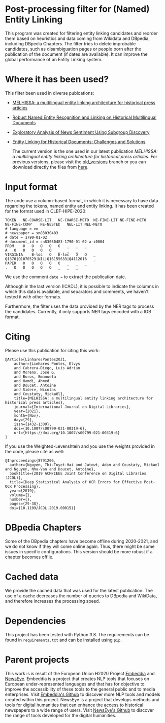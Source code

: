 # Post-processing filter for (Named) Entity Linking

This program was created for filtering entity linking candidates and reorder them based on heuristics and data coming from Wikidata and DBpedia, including DBpedia Chapters. The filter tries to delete improbable candidates, such as disambiguation pages or people born after the publication of the document (if dates are available). It can improve the global performance of an Entity Linking system.

# Where it has been used?

This filter been used in diverse pubications:

* [MELHISSA: a multilingual entity linking architecture for historical press articles](https://doi.org/10.1007/s00799-021-00319-6)

* [Robust Named Entity Recognition and Linking on Historical Multilingual Documents](http://ceur-ws.org/Vol-2696/paper_171.pdf)

* [Exploratory Analysis of News Sentiment Using Subgroup Discovery](https://www.aclweb.org/anthology/2021.bsnlp-1.7/)

* [Entity Linking for Historical Documents: Challenges and Solutions](https://link.springer.com/chapter/10.1007/978-3-030-64452-9_19)

	The current version is the one used in our latest publication _MELHISSA: a multilingual entity linking architecture for historical press articles_. For previous versions, please visit the [old_versions](https://github.com/EMBEDDIA/NEL_Filter/tree/old_versions) branch or you can download  directly the files from [here](https://github.com/EMBEDDIA/NEL_Filter/releases/tag/EMBEDDIA_D2.7). 

# Input format

The code use a column-based format, in which it is necessary to have data regarding the tokens, named entity and entity linking. It has been created for the format used in CLEF-HIPE-2020:

```
TOKEN	NE-COARSE-LIT	NE-COARSE-METO	NE-FINE-LIT	NE-FINE-METO	NE-FINE-COMP	NE-NESTED	NEL-LIT	NEL-METO
# language = en
# newspaper = sn83030483
# date = 1790-01-02
# document_id = sn83030483-1790-01-02-a-i0004
FROM	O	O	O	O	O	_	_	_
A	O	O	O	O	O	_	_	_
VIRGINIA	B-loc	O	B-loc	O	O	_	Q1370|Q1070529|NIL|Q16155633|Q4112016	_
PAPER	O	O	O	O	O	_	_	_
.	O	O	O	O	O	_	_	_
```

We use the comment `date =` to extract the publication date.

Although in the last version (ICADL), it is possible to indicate the columns in which this data is available, and separators and comments, we haven't tested it with other formats.

Furthermore, the filter uses the data provided by the NER tags to process the candidates. Currently, it only supports NER tags encoded with a IOB format.

# Citing

Please use this publication for citing this work:

```
@Article{LinharesPontes2021,
	author={Linhares Pontes, Elvys
	and Cabrera-Diego, Luis Adrián
	and Moreno, Jose G.
	and Boros, Emanuela
	and Hamdi, Ahmed
	and Doucet, Antoine
	and Sidere, Nicolas
	and Coustaty, Mickaël},
	title={MELHISSA: a multilingual entity linking architecture for historical press articles},
	journal={International Journal on Digital Libraries},
	year={2021},
	month={Nov},
	day={29},
	issn={1432-1300},
	doi={10.1007/s00799-021-00319-6},
	url={https://doi.org/10.1007/s00799-021-00319-6}
}
```

If you use the Weighted-Levenshtein and you use the weights provided in the code, please cite as well:

```
@Inproceedings{8791206,
  author={Nguyen, Thi-Tuyet-Hai and Jatowt, Adam and Coustaty, Mickael and Nguyen, Nhu-Van and Doucet, Antoine},
  booktitle={2019 ACM/IEEE Joint Conference on Digital Libraries (JCDL)}, 
  title={Deep Statistical Analysis of OCR Errors for Effective Post-OCR Processing}, 
  year={2019},
  volume={},
  number={},
  pages={29-38},
  doi={10.1109/JCDL.2019.00015}}

```

# DBpedia Chapters

Some of the DBpedia chapters have become offline during 2020-2021, and we do not know if they will come online again. Thus, there might be some issues in specific configurations. This version should be more robust if a chapter becomes offile.

# Cached data

We provide the cached data that was used for the latest publication. The use of a cache decreases the number of queries to DBpedia and WikiData, and therefore increases the processing speed.

# Dependencies

This project has been tested with Python 3.8. The requirements can be found in `requirements.txt` and can be installed using `pip`.

# Parent projects

This work is is result of the European Union H2020 Project [Embeddia](http://embeddia.eu/) and [NewsEye](https://www.newseye.eu/). Embeddia is a project that creates NLP tools that focuses on European under-represented languages and that has for objective to improve the accessibility of these tools to the general public and to media enterprises. Visit [Embeddia's Github](https://github.com/orgs/EMBEDDIA/) to discover more NLP tools and models created within this project. NewsEye is a project that develops methods and tools for digital humanities that can enhance the access to historical newspapers to a wide range of users. Visit [NewsEye's Github](https://github.com/newseye) to discover the range of tools developed for the digital humanities. 

